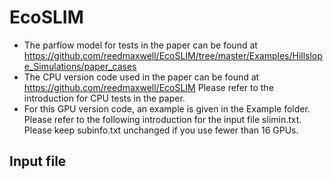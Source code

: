 # EcoSLIM

* The parflow model for tests in the paper can be found at https://github.com/reedmaxwell/EcoSLIM/tree/master/Examples/Hillslope_Simulations/paper_cases  
* The CPU version code used in the paper can be found at https://github.com/reedmaxwell/EcoSLIM  Please refer to the introduction for CPU tests in the paper.  
* For this GPU version code, an example is given in the Example folder. Please refer to the following introduction for the input file slimin.txt. Please keep subinfo.txt unchanged if you use fewer than 16 GPUs.  

## Input file


